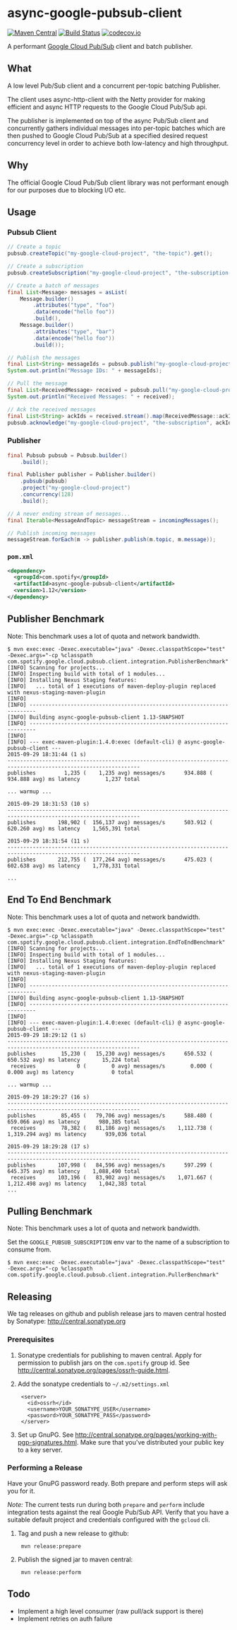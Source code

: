 async-google-pubsub-client
==========================

[![Maven Central](https://maven-badges.herokuapp.com/maven-central/com.spotify/async-google-pubsub-client/badge.svg)](https://maven-badges.herokuapp.com/maven-central/com.spotify/async-google-pubsub-client) [![Build Status](https://travis-ci.org/spotify/async-google-pubsub-client.svg?branch=master)](https://travis-ci.org/spotify/async-google-pubsub-client) [![codecov.io](http://codecov.io/github/spotify/async-google-pubsub-client/coverage.svg?branch=master)](http://codecov.io/github/spotify/async-google-pubsub-client?branch=master)

A performant [Google Cloud Pub/Sub](https://cloud.google.com/pubsub/) client and batch publisher.

What
----

A low level Pub/Sub client and a concurrent per-topic batching Publisher.

The client uses async-http-client with the Netty provider for making efficient and async HTTP requests to the Google Cloud Pub/Sub api. 

The publisher is implemented on top of the async Pub/Sub client and concurrently gathers individual messages into per-topic batches which are then pushed to Google Cloud Pub/Sub at a specified desired request concurrency level in order to achieve both low-latency and high throughput.

Why
---
The official Google Cloud Pub/Sub client library was not performant enough for our purposes due to blocking I/O etc.

Usage
-----

### Pubsub Client

```java
// Create a topic
pubsub.createTopic("my-google-cloud-project", "the-topic").get();

// Create a subscription
pubsub.createSubscription("my-google-cloud-project", "the-subscription-name", "the-topic").get();

// Create a batch of messages
final List<Message> messages = asList(
    Message.builder()
        .attributes("type", "foo")
        .data(encode("hello foo"))
        .build(),
    Message.builder()
        .attributes("type", "bar")
        .data(encode("hello foo"))
        .build());

// Publish the messages
final List<String> messageIds = pubsub.publish("my-google-cloud-project", "the-topic", messages).get();
System.out.println("Message IDs: " + messageIds);

// Pull the message
final List<ReceivedMessage> received = pubsub.pull("my-google-cloud-project", "the-subscription").get();
System.out.println("Received Messages: " + received);

// Ack the received messages
final List<String> ackIds = received.stream().map(ReceivedMessage::ackId).collect(Collectors.toList());
pubsub.acknowledge("my-google-cloud-project", "the-subscription", ackIds).get();
```

### Publisher

```java
final Pubsub pubsub = Pubsub.builder()
    .build();

final Publisher publisher = Publisher.builder()
    .pubsub(pubsub)
    .project("my-google-cloud-project")
    .concurrency(128)
    .build();

// A never ending stream of messages...
final Iterable<MessageAndTopic> messageStream = incomingMessages();

// Publish incoming messages
messageStream.forEach(m -> publisher.publish(m.topic, m.message));
```

### `pom.xml`

```xml
<dependency>
  <groupId>com.spotify</groupId>
  <artifactId>async-google-pubsub-client</artifactId>
  <version>1.12</version>
</dependency>
```


Publisher Benchmark
-------------------

Note: This benchmark uses a lot of quota and network bandwidth.

```
$ mvn exec:exec -Dexec.executable="java" -Dexec.classpathScope="test" -Dexec.args="-cp %classpath com.spotify.google.cloud.pubsub.client.integration.PublisherBenchmark"
[INFO] Scanning for projects...
[INFO] Inspecting build with total of 1 modules...
[INFO] Installing Nexus Staging features:
[INFO]   ... total of 1 executions of maven-deploy-plugin replaced with nexus-staging-maven-plugin
[INFO]
[INFO] ------------------------------------------------------------------------
[INFO] Building async-google-pubsub-client 1.13-SNAPSHOT
[INFO] ------------------------------------------------------------------------
[INFO]
[INFO] --- exec-maven-plugin:1.4.0:exec (default-cli) @ async-google-pubsub-client ---
2015-09-29 18:31:44 (1 s)
----------------------------------------------------------------------------------------------------------------
publishes         1,235 (    1,235 avg) messages/s      934.888 (     934.888 avg) ms latency        1,237 total

... warmup ...

2015-09-29 18:31:53 (10 s)
----------------------------------------------------------------------------------------------------------------
publishes       198,902 (  156,137 avg) messages/s      503.912 (     620.260 avg) ms latency    1,565,391 total

2015-09-29 18:31:54 (11 s)
----------------------------------------------------------------------------------------------------------------
publishes       212,755 (  177,264 avg) messages/s      475.023 (     602.638 avg) ms latency    1,778,331 total

...
```

End To End Benchmark
-------------------

Note: This benchmark uses a lot of quota and network bandwidth.

```
$ mvn exec:exec -Dexec.executable="java" -Dexec.classpathScope="test" -Dexec.args="-cp %classpath com.spotify.google.cloud.pubsub.client.integration.EndToEndBenchmark"
[INFO] Scanning for projects...
[INFO] Inspecting build with total of 1 modules...
[INFO] Installing Nexus Staging features:
[INFO]   ... total of 1 executions of maven-deploy-plugin replaced with nexus-staging-maven-plugin
[INFO]
[INFO] ------------------------------------------------------------------------
[INFO] Building async-google-pubsub-client 1.13-SNAPSHOT
[INFO] ------------------------------------------------------------------------
[INFO]
[INFO] --- exec-maven-plugin:1.4.0:exec (default-cli) @ async-google-pubsub-client ---
2015-09-29 18:29:12 (1 s)
----------------------------------------------------------------------------------------------------------------
publishes        15,230 (   15,230 avg) messages/s      650.532 (     650.532 avg) ms latency       15,224 total
 receives             0 (        0 avg) messages/s        0.000 (       0.000 avg) ms latency            0 total

... warmup ...

2015-09-29 18:29:27 (16 s)
----------------------------------------------------------------------------------------------------------------
publishes        85,455 (   79,706 avg) messages/s      588.480 (     659.066 avg) ms latency      980,385 total
 receives        78,382 (   81,186 avg) messages/s    1,112.738 (   1,319.294 avg) ms latency      939,036 total

2015-09-29 18:29:28 (17 s)
----------------------------------------------------------------------------------------------------------------
publishes       107,998 (   84,596 avg) messages/s      597.299 (     645.375 avg) ms latency    1,088,490 total
 receives       103,196 (   83,902 avg) messages/s    1,071.667 (   1,212.498 avg) ms latency    1,042,383 total
...
```

Pulling Benchmark
-------------------

Note: This benchmark uses a lot of quota and network bandwidth.

Set the `GOOGLE_PUBSUB_SUBSCRIPTION` env var to the name of a subscription to consume from.

```
$ mvn exec:exec -Dexec.executable="java" -Dexec.classpathScope="test" -Dexec.args="-cp %classpath com.spotify.google.cloud.pubsub.client.integration.PullerBenchmark"
```

Releasing
---------

We tag releases on github and publish release jars to maven central hosted by
Sonatype: <http://central.sonatype.org>

### Prerequisites


1. Sonatype credentials for publishing to maven central. Apply for permission
   to publish jars on the `com.spotify` group id.
   See <http://central.sonatype.org/pages/ossrh-guide.html>.

2. Add the sonatype credentials to `~/.m2/settings.xml`

        <server>
          <id>ossrh</id>
          <username>YOUR_SONATYPE_USER</username>
          <password>YOUR_SONATYPE_PASS</password>
        </server>

3. Set up GnuPG. See <http://central.sonatype.org/pages/working-with-pgp-signatures.html>.
   Make sure that you've distributed your public key to a key server.


### Performing a Release

Have your GnuPG password ready. Both prepare and perform steps will ask you for it.

*Note:* The current tests run during both `prepare` and `perform` include
        integration tests against the real Google Pub/Sub API. Verify
        that you have a suitable default project and credentials
        configured with the `gcloud` cli.

1. Tag and push a new release to github:

        mvn release:prepare

2. Publish the signed jar to maven central:

        mvn release:perform


Todo
----
* Implement a high level consumer (raw pull/ack support is there)
* Implement retries on auth failure
